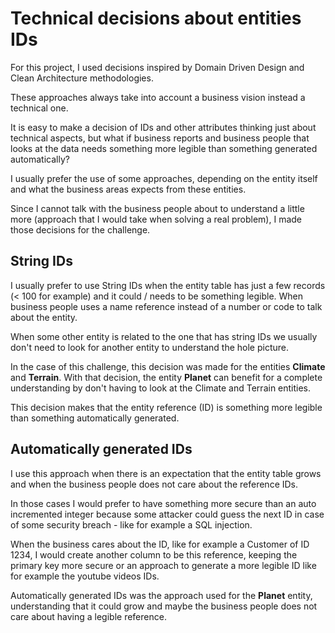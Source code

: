 # Technical decisions about entities IDs

For this project, I used decisions inspired by Domain Driven Design and Clean Architecture methodologies.

These approaches always take into account a business vision instead a technical one.

It is easy to make a decision of IDs and other attributes thinking just about technical aspects, but what if business reports and business people that looks at the data needs something more legible than something generated automatically?

I usually prefer the use of some approaches, depending on the entity itself and what the business areas expects from these entities.

Since I cannot talk with the business people about to understand a little more (approach that I would take when solving a real problem), I made those decisions for the challenge.

## String IDs

I usually prefer to use String IDs when the entity table has just a few records (< 100 for example) and it could / needs to be something legible. When business people uses a name reference instead of a number or code to talk about the entity. 

When some other entity is related to the one that has string IDs we usually don't need to look for another entity to understand the hole picture.

In the case of this challenge, this decision was made for the entities **Climate** and **Terrain**. With that decision, the entity **Planet** can benefit for a complete understanding by don't having to look at the Climate and Terrain entities.

This decision makes that the entity reference (ID) is something more legible than something automatically generated.

## Automatically generated IDs

I use this approach when there is an expectation that the entity table grows and when the business people does not care about the reference IDs.

In those cases I would prefer to have something more secure than an auto incremented integer because some attacker could guess the next ID in case of some security breach - like for example a SQL injection.

When the business cares about the ID, like for example a Customer of ID 1234, I would create another column to be this reference, keeping the primary key more secure or an approach to generate a more legible ID like for example the youtube videos IDs.

Automatically generated IDs was the approach used for the **Planet** entity, understanding that it could grow and maybe the business people does not care about having a legible reference.
